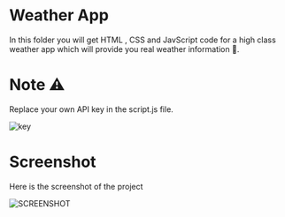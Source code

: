 # Weather App
In this folder you will get HTML , CSS and JavScript code for a high class weather app which will provide you real weather information 📜.

# Note ⚠

Replace your own API key in the script.js file.

![key](https://github.com/user-attachments/assets/54ef671f-9990-4616-b16a-7884fb6d4d0e)

# Screenshot
Here is the screenshot of the project 

![SCREENSHOT](https://github.com/user-attachments/assets/a5d708c3-4c26-4439-9322-8b328c803cf9)
